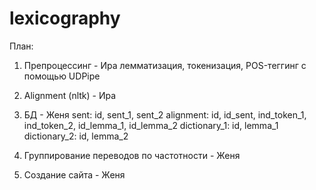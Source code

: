 # lexicography

План:

1)  Препроцессинг - Ира
  лемматизация, токенизация, POS-теггинг с помощью UDPipe
  
2)  Alignment (nltk) - Ира

3)  БД - Женя
  sent: id, sent_1, sent_2
  alignment: id, id_sent, ind_token_1, ind_token_2, id_lemma_1, id_lemma_2
  dictionary_1: id, lemma_1
  dictionary_2: id, lemma_2
  
4)  Группирование переводов по частотности - Женя

5)  Создание сайта - Женя
